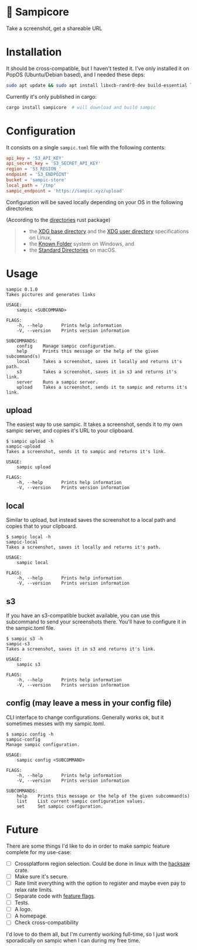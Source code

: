 # 🐶 Sampicore

Take a screenshot, get a shareable URL

# Installation

It should be cross-compatible, but I haven't tested it. I've only installed it on PopOS (Ubuntu/Debian based), and I needed these deps:

```sh
sudo apt update && sudo apt install libxcb-randr0-dev build-essential libssl-dev libssl-dev pkg-config libxcb1-dev libxcb-shm0-dev
```

Currently it's only published in cargo:

```sh
cargo install sampicore  # will download and build sampic
```

# Configuration

It consists on a single `sampic.toml` file with the following contents:

```toml
api_key = 'S3_API_KEY'
api_secret_key = 'S3_SECRET_API_KEY'
region = 'S3_REGION_'
endpoint = 'S3_ENDPOINT'
bucket = 'sampic-store'
local_path = '/tmp'
sampic_endpoint = 'https://sampic.xyz/upload'
```

Configuration will be saved locally depending on your OS in the following directories:

(According to the [directories](https://docs.rs/directories/0.10.0/src/directories/lib.rs.html#10) rust package)

> - the [XDG base directory](https://standards.freedesktop.org/basedir-spec/basedir-spec-latest.html) and the [XDG user directory](https://www.freedesktop.org/wiki/Software/xdg-user-dirs/) specifications on Linux,
> - the [Known Folder](<https://msdn.microsoft.com/en-us/library/windows/desktop/bb776911(v=vs.85).aspx>) system on Windows, and
> - the [Standard Directories](https://developer.apple.com/library/content/documentation/FileManagement/Conceptual/FileSystemProgrammingGuide/FileSystemOverview/FileSystemOverview.html#//apple_ref/doc/uid/TP40010672-CH2-SW6) on macOS.

# Usage

```text
sampic 0.1.0
Takes pictures and generates links

USAGE:
    sampic <SUBCOMMAND>

FLAGS:
    -h, --help       Prints help information
    -V, --version    Prints version information

SUBCOMMANDS:
    config    Manage sampic configuration.
    help      Prints this message or the help of the given subcommand(s)
    local     Takes a screenshot, saves it locally and returns it's path.
    s3        Takes a screenshot, saves it in s3 and returns it's link.
    server    Runs a sampic server.
    upload    Takes a screenshot, sends it to sampic and returns it's link.
```

## upload

The easiest way to use sampic. It takes a screenshot, sends it to my own sampic server, and copies it's URL to your clipboard.

```text
$ sampic upload -h
sampic-upload
Takes a screenshot, sends it to sampic and returns it's link.

USAGE:
    sampic upload

FLAGS:
    -h, --help       Prints help information
    -V, --version    Prints version information
```

## local

Similar to upload, but instead saves the screenshot to a local path and copies that to your clipboard.

```text
$ sampic local -h
sampic-local
Takes a screenshot, saves it locally and returns it's path.

USAGE:
    sampic local

FLAGS:
    -h, --help       Prints help information
    -V, --version    Prints version information

```

## s3

If you have an s3-compatible bucket available, you can use this subcommand to send your screenshots there. You'll have to configure it in the sampic.toml file.

```text
$ sampic s3 -h
sampic-s3
Takes a screenshot, saves it in s3 and returns it's link.

USAGE:
    sampic s3

FLAGS:
    -h, --help       Prints help information
    -V, --version    Prints version information
```

## config (may leave a mess in your config file)

CLI interface to change configurations. Generally works ok, but it sometimes messes with my sampic.toml.

```text
$ sampic config -h
sampic-config
Manage sampic configuration.

USAGE:
    sampic config <SUBCOMMAND>

FLAGS:
    -h, --help       Prints help information
    -V, --version    Prints version information

SUBCOMMANDS:
    help    Prints this message or the help of the given subcommand(s)
    list    List current sampic configuration values.
    set     Set sampic configuration.

```

# Future

There are some things I'd like to do in order to make sampic feature complete for my use-case:

- [ ] Crossplatform region selection. Could be done in linux with the [hacksaw](https://crates.io/crates/hacksaw) crate.
- [ ] Make sure it's secure.
- [ ] Rate limit everything with the option to register and maybe even pay to relax rate limits.
- [ ] Separate code with [feature flags](https://doc.rust-lang.org/cargo/reference/features.html).
- [ ] Tests.
- [ ] A logo.
- [ ] A homepage.
- [ ] Check cross-compatibility

I'd love to do them all, but I'm currently working full-time, so I just work sporadically on sampic when I can during my free time.
